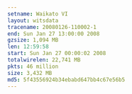 ```yaml
---
setname: Waikato VI
layout: witsdata
tracename: 20080126-110002-1
end: Sun Jan 27 13:00:00 2008
gzsize: 1,094 MB
len: 12:59:58
start: Sun Jan 27 00:00:02 2008
totalwirelen: 22,741 MB
pkts: 46 million
size: 3,432 MB
md5: 5f43556924b34ebabd647bb4c67e56b5
---
```

